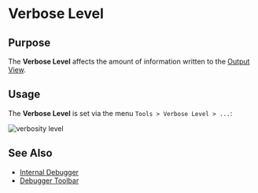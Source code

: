 # Verbose Level

## Purpose

The **Verbose Level** affects the amount of information written to the [Output View](output_view.md).

## Usage

The **Verbose Level** is set via the menu `Tools > Verbose Level > ...`:

![verbosity level](./img/verbosity_levels1.png)

## See Also

- [Internal Debugger](internal_debugger.md)
- [Debugger Toolbar](menu_and_toolbars.md)